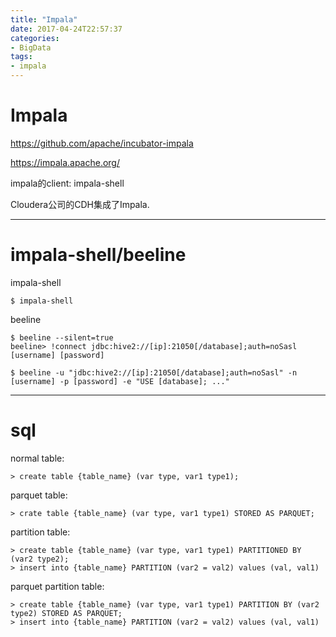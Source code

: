 ```yaml
---
title: "Impala"
date: 2017-04-24T22:57:37
categories:
- BigData
tags:
- impala
---
```


# Impala

<https://github.com/apache/incubator-impala>

<https://impala.apache.org/>

impala的client: impala-shell

Cloudera公司的CDH集成了Impala.

***

# impala-shell/beeline

impala-shell

    $ impala-shell

beeline

    $ beeline --silent=true
    beeline> !connect jdbc:hive2://[ip]:21050[/database];auth=noSasl [username] [password]

    $ beeline -u "jdbc:hive2://[ip]:21050[/database];auth=noSasl" -n [username] -p [password] -e "USE [database]; ..."

***

# sql

normal table:

    > create table {table_name} (var type, var1 type1);

parquet table:

    > crate table {table_name} (var type, var1 type1) STORED AS PARQUET;

partition table:

    > create table {table_name} (var type, var1 type1) PARTITIONED BY (var2 type2);
    > insert into {table_name} PARTITION (var2 = val2) values (val, val1)

parquet partition table:

    > create table {table_name} (var type, var1 type1) PARTITION BY (var2 type2) STORED AS PARQUET;
    > insert into {table_name} PARTITION (var2 = val2) values (val, val1)
